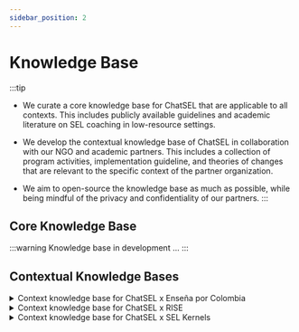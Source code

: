 ```yaml
---
sidebar_position: 2
---
```


# Knowledge Base

:::tip
- We curate a core knowledge base for ChatSEL that are applicable to all contexts. This includes publicly available guidelines and academic literature on SEL coaching in low-resource settings.

- We develop the contextual knowledge base of ChatSEL in collaboration with our NGO and academic partners. This includes a collection of program activities, implementation guideline, and theories of changes that are relevant to the specific context of the partner organization.

- We aim to open-source the knowledge base as much as possible, while being mindful of the privacy and confidentiality of our partners.
:::

## Core Knowledge Base
:::warning
Knowledge base in development ...
:::

## Contextual Knowledge Bases
<details>
  <summary>Context knowledge base for ChatSEL x Enseña por Colombia</summary>

## ChatSEL x Enseña por Colombia
:::warning
Knowledge base in development ...
:::

</details>  

<details>
  <summary>Context knowledge base for ChatSEL x RISE</summary>

## ChatSEL x RISE
:::warning
Context knowledge base in development ...
:::

</details>  

<details>
  <summary>Context knowledge base for ChatSEL x SEL Kernels</summary>

## ChatSEL x SEL Kernels

:::warning
Context knowledge base in development ...
:::

Developed by Harvard University’s Ecological Approaches to Social Emotional Learning (EASEL) Laboratory, [**SEL Kernels™**](https://ggie.berkeley.edu/student-well-being/sel-kernels/) are specific activities or strategies that are commonly used by research-based programs to support the growth and development of social and emotional skills and competencies.

SEL Kernels are short, flexible, easy-to-use strategies and routines that build social and emotional skills. Each Kernel is designed to target a specific skill or competency, such as emotion knowledge, perspective-taking, or conflict resolution. Kernels take 5-15 minutes to implement and can be taught quickly by classroom teachers or other adults. Kernels are stand-alone strategies; they do not require extensive training or preparation to use, and they do not follow a predetermined scope and sequence. Teachers choose the Kernels that work best for their own students and classroom needs and can make adaptations to increase both their relevance and ease/difficulty level over time. Teachers can integrate concepts from literacy, numeracy, and other subject areas – as well as from everyday life events – into Kernels in order to build academic skills alongside social and emotional skills. Kernels are designed to be low-cost and require few to no materials, making them ideal for low-resource, turbulent environments.

For more information, please visit [the Harvard EASEL Lab's website](https://easel.gse.harvard.edu/) and its [SEL Kernels website](https://ggie.berkeley.edu/student-well-being/sel-kernels/).

<!---
## Downloads
<a href={ require("/pdf/SEL Kernels - Cognitive Skills.pdf").default }>SEL Kernels - Cognitive Skills</a>
<br />
<a href={ require("/pdf/SEL Kernels - Cooperation.pdf").default }>SEL Kernels - Cooperation</a>
<br />
<a href={ require("/pdf/SEL Kernels - Emotional Intelligence.pdf").default }>SEL Kernels - Emotional Intelligence</a>
<br />
<a href={ require("/pdf/SEL Kernels - Mindfulness.pdf").default }>SEL Kernels - Cooperation</a>
<br />
<br />
**Please see additional teacher support materials [here](https://selkernels.gse.harvard.edu/en-US/downloads).**
-->
</details>

